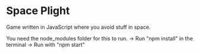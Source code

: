 # Space Plight
Game written in JavaScript where you avoid stuff in space.

You need the node_modules folder for this to run. 
  -> Run "npm install" in the terminal
  -> Run with "npm start"
